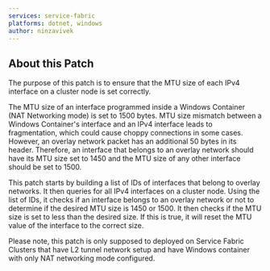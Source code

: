```yaml
---
services: service-fabric
platforms: dotnet, windows
author: ninzavivek
---
```


## About this Patch
The purpose of this patch is to ensure that the MTU size of each IPv4 interface on a cluster node is set correctly. 

The MTU size of an interface programmed inside a Windows Container (NAT Networking mode) is set to 1500 bytes. MTU size mismatch between a Windows Container's interface and an IPv4 interface leads to fragmentation, which could cause choppy connections in some cases. However, an overlay network packet has an additional 50 bytes in its header. Therefore, an interface that belongs to an overlay network should have its MTU size set to 1450 and the MTU size of any other interface should be set to 1500.     

This patch starts by building a list of IDs of interfaces that belong to overlay networks. It then queries for all IPv4 interfaces on a cluster node. Using the list of IDs, it checks if an interface belongs to an overlay network or not to determine if the desired MTU size is 1450 or 1500. It then checks if the MTU size is set to less than the desired size. If this is true, it will reset the MTU value of the interface to the correct size.

Please note, this patch is only supposed to deployed on Service Fabric Clusters that have L2 tunnel network setup and have Windows container with only NAT networking mode configured.
